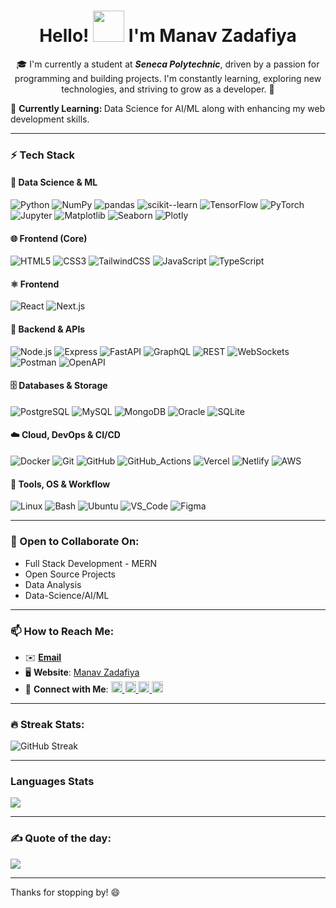 <div align="center">
  <h1><strong>Hello! <img src="https://user-images.githubusercontent.com/18350557/176309783-0785949b-9127-417c-8b55-ab5a4333674e.gif" width="50" /> I'm Manav Zadafiya</strong></h1>
  
  🎓 I'm currently a student at ***Seneca Polytechnic***, driven by a passion for programming and building projects. I'm constantly learning, exploring new technologies, and striving to grow as a developer. 🚀

</div>
  🌱 <strong>Currently Learning: </strong>Data Science for AI/ML along with enhancing my web development skills.

---

### ⚡ Tech Stack

#### 🧠 Data Science & ML
![Python](https://img.shields.io/badge/Python-3776AB?logo=python&logoColor=white)
![NumPy](https://img.shields.io/badge/NumPy-013243?logo=numpy&logoColor=white)
![pandas](https://img.shields.io/badge/pandas-150458?logo=pandas&logoColor=white)
![scikit--learn](https://img.shields.io/badge/scikit--learn-F7931E?logo=scikitlearn&logoColor=white)
![TensorFlow](https://img.shields.io/badge/TensorFlow-FF6F00?logo=tensorflow&logoColor=white)
![PyTorch](https://img.shields.io/badge/PyTorch-EE4C2C?logo=pytorch&logoColor=white)
![Jupyter](https://img.shields.io/badge/Jupyter-F37626?logo=jupyter&logoColor=white)
![Matplotlib](https://img.shields.io/badge/Matplotlib-11557C?logo=matplotlib&logoColor=white)
![Seaborn](https://img.shields.io/badge/Seaborn-4C9A2A?logo=python&logoColor=white)
![Plotly](https://img.shields.io/badge/Plotly-3F4F75?logo=plotly&logoColor=white)

<!-- #### 🛠️ Data Engineering & MLOps
![Airflow](https://img.shields.io/badge/Apache_Airflow-017CEE?logo=apacheairflow&logoColor=white)
![Spark](https://img.shields.io/badge/Apache_Spark-E25A1C?logo=apachespark&logoColor=white)
![Kafka](https://img.shields.io/badge/Apache_Kafka-231F20?logo=apachekafka&logoColor=white)
![MLflow](https://img.shields.io/badge/MLflow-0194E2?logo=mlflow&logoColor=white)
![Weights_&_Biases](https://img.shields.io/badge/Weights%20%26%20Biases-FFBE00?logo=weightsandbiases&logoColor=black)
![ONNX](https://img.shields.io/badge/ONNX-005CED?logo=onnx&logoColor=white)
![Dask](https://img.shields.io/badge/Dask-FC6E6B?logo=dask&logoColor=white) -->

#### 🌐 Frontend (Core)
![HTML5](https://img.shields.io/badge/HTML5-E34F26?logo=html5&logoColor=white)
![CSS3](https://img.shields.io/badge/CSS3-1572B6?logo=css3&logoColor=white)
![TailwindCSS](https://img.shields.io/badge/Tailwind_CSS-38B2AC?logo=tailwindcss&logoColor=white)
![JavaScript](https://img.shields.io/badge/JavaScript-F7DF1E?logo=javascript&logoColor=black)
![TypeScript](https://img.shields.io/badge/TypeScript-3178C6?logo=typescript&logoColor=white)

#### ⚛️ Frontend
![React](https://img.shields.io/badge/React-61DAFB?logo=react&logoColor=black)
![Next.js](https://img.shields.io/badge/Next.js-000000?logo=nextdotjs&logoColor=white)

#### 🧩 Backend & APIs
![Node.js](https://img.shields.io/badge/Node.js-339933?logo=nodedotjs&logoColor=white)
![Express](https://img.shields.io/badge/Express-000000?logo=express&logoColor=white)
![FastAPI](https://img.shields.io/badge/FastAPI-009688?logo=fastapi&logoColor=white)
![GraphQL](https://img.shields.io/badge/GraphQL-E10098?logo=graphql&logoColor=white)
![REST](https://img.shields.io/badge/REST-0052CC?logo=swagger&logoColor=white)
![WebSockets](https://img.shields.io/badge/WebSockets-333333?logo=socketdotio&logoColor=white)
![Postman](https://img.shields.io/badge/Postman-FF6C37?logo=postman&logoColor=white)
![OpenAPI](https://img.shields.io/badge/OpenAPI-6BA539?logo=openapiinitiative&logoColor=white)

#### 🗄️ Databases & Storage
![PostgreSQL](https://img.shields.io/badge/PostgreSQL-4169E1?logo=postgresql&logoColor=white)
![MySQL](https://img.shields.io/badge/MySQL-4479A1?logo=mysql&logoColor=white)
![MongoDB](https://img.shields.io/badge/MongoDB-47A248?logo=mongodb&logoColor=white)
![Oracle](https://img.shields.io/badge/Oracle-F80000?logo=oracle&logoColor=white)
![SQLite](https://img.shields.io/badge/SQLite-003B57?logo=sqlite&logoColor=white)

#### ☁️ Cloud, DevOps & CI/CD
![Docker](https://img.shields.io/badge/Docker-2496ED?logo=docker&logoColor=white)
![Git](https://img.shields.io/badge/Git-F05032?logo=git&logoColor=white)
![GitHub](https://img.shields.io/badge/GitHub-181717?logo=github&logoColor=white)
![GitHub_Actions](https://img.shields.io/badge/GitHub_Actions-2088FF?logo=githubactions&logoColor=white)
![Vercel](https://img.shields.io/badge/Vercel-000000?logo=vercel&logoColor=white)
![Netlify](https://img.shields.io/badge/Netlify-00C7B7?logo=netlify&logoColor=white)
![AWS](https://img.shields.io/badge/AWS-232F3E?logo=amazonaws&logoColor=white)
<!--![GCP](https://img.shields.io/badge/GCP-4285F4?logo=googlecloud&logoColor=white)
![Azure](https://img.shields.io/badge/Azure-0078D4?logo=microsoftazure&logoColor=white)-->

#### 🧰 Tools, OS & Workflow
![Linux](https://img.shields.io/badge/Linux-FCC624?logo=linux&logoColor=black)
![Bash](https://img.shields.io/badge/Bash-4EAA25?logo=gnubash&logoColor=white)
![Ubuntu](https://img.shields.io/badge/Ubuntu-E95420?logo=ubuntu&logoColor=white)
![VS_Code](https://img.shields.io/badge/VS_Code-007ACC?logo=visualstudiocode&logoColor=white)
![Figma](https://img.shields.io/badge/Figma-F24E1E?logo=figma&logoColor=white)

---

### 💬 Open to Collaborate On:
- Full Stack Development - MERN
- Open Source Projects
- Data Analysis
- Data-Science/AI/ML

---

### 📫 How to Reach Me:
- ✉️ [**Email**](mailto:manavzadafiya@gmail.com)
- 🖥️ **Website**: [Manav Zadafiya](http://manavzadafiya.com)
- 📲 **Connect with Me**: 
  <span>
    <a href="https://www.linkedin.com/in/manav-zadafiya" target="_blank" rel="noreferrer">
      <img src="https://raw.githubusercontent.com/danielcranney/readme-generator/main/public/icons/socials/linkedin.svg" width="18" height="18" alt="LinkedIn" />
    </a>
    <a href="https://discord.gg/JSUEJShe" target="_blank" rel="noreferrer">
      <img src="https://raw.githubusercontent.com/danielcranney/readme-generator/main/public/icons/socials/discord.svg" width="18" height="18" alt="Discord" />
    </a>
    <a href="https://www.facebook.com/profile.php?id=100091952238449&mibextid=ZbWKwL" target="_blank" rel="noreferrer">
      <img src="https://raw.githubusercontent.com/danielcranney/readme-generator/main/public/icons/socials/facebook.svg" width="18" height="18" alt="Facebook" />
    </a>
    <a href="https://www.instagram.com/zadafiya04?igsh=aTBiMjk2aHhvNTdo" target="_blank" rel="noreferrer">
      <img src="https://raw.githubusercontent.com/danielcranney/readme-generator/main/public/icons/socials/instagram.svg" width="18" height="18" alt="Instagram" />
    </a>
  </span>
---

<!--### 📈 GitHub Stats:
![Manav's GitHub Stats](https://github-readme-stats.vercel.app/api?username=Mz004&show_icons=true&theme=radical)-->

### 🔥 Streak Stats:
![GitHub Streak](https://github-readme-streak-stats.herokuapp.com/?user=Mz004&theme=radical)

---
### Languages Stats
![](https://github-readme-stats.vercel.app/api/top-langs/?username=Mz004&theme=radical&hide_border=false&include_all_commits=true&count_private=true&layout=compact)
<!-- ### Daily Visitors:
[![](https://visitcount.itsvg.in/api?id=Mz004&icon=0&color=1)](https://visitcount.itsvg.in) -->

---
### ✍️ Quote of the day: <!--DATE-->
![](https://quotes-github-readme.vercel.app/api?type=horizontal&theme=radical)

---
Thanks for stopping by! 😄
